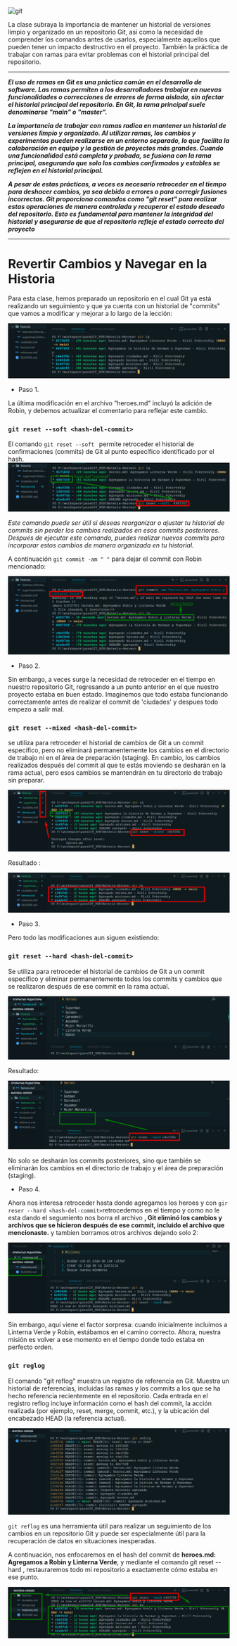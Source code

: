 ![git](https://git-scm.com/images/logos/1color-darkbg@2x.png)

La clase subraya la importancia de mantener un historial de versiones limpio y organizado en un repositorio Git, así como la necesidad de comprender los comandos antes de usarlos, especialmente aquellos que pueden tener un impacto destructivo en el proyecto. También la práctica  de trabajar con ramas para evitar problemas con el historial principal del repositorio.

****
***El uso de ramas en Git es una práctica común en el desarrollo de software. Las ramas permiten a los desarrolladores trabajar en nuevas funcionalidades o correcciones de errores de forma aislada, sin afectar el historial principal del repositorio. En Git, la rama principal suele denominarse "main" o "master".***

***La importancia de trabajar con ramas radica en mantener un historial de versiones limpio y organizado. Al utilizar ramas, los cambios y experimentos pueden realizarse en un entorno separado, lo que facilita la colaboración en equipo y la gestión de proyectos más grandes. Cuando una funcionalidad está completa y probada, se fusiona con la rama principal, asegurando que solo los cambios confirmados y estables se reflejen en el historial principal.***

***A pesar de estas prácticas, a veces es necesario retroceder en el tiempo para deshacer cambios, ya sea debido a errores o para corregir fusiones incorrectas. Git proporciona comandos como "git reset" para realizar estas operaciones de manera controlada y recuperar el estado deseado del repositorio. Esto es fundamental para mantener la integridad del historial y asegurarse de que el repositorio refleje el estado correcto del proyecto***

***

# Revertir Cambios y Navegar en la Historia

Para esta clase, hemos preparado un repositorio en el cual Git ya está realizando un seguimiento y que ya cuenta con un historial de "commits" que vamos a modificar y mejorar a lo largo de la lección:

![repositorio](/img/302_repositorioParaTrabajar.png)

* Paso 1.

La última modificación en el archivo "heroes.md" incluyó la adición de Robin, y debemos actualizar el comentario para reflejar este cambio.

### `git reset --soft <hash-del-commit>`

El comando `git reset --soft ` permite retroceder el historial de confirmaciones (commits) de Git al punto específico identificado por el hash.
![el hash](/img/302_hashDelCommit.png)

*Este comando puede ser útil si deseas reorganizar o ajustar tu historial de commits sin perder los cambios realizados en esos commits posteriores. Después de ejecutar este comando, puedes realizar nuevos commits para incorporar estos cambios de manera organizada en tu historial.*

 A continuación  `git commit -am " "` para dejar el commit con Robin mencionado: 

 ![resultado resfr--soft](/img/302_resultadoResft--soft.png)

 * Paso 2.

 Sin embargo, a veces surge la necesidad de retroceder en el tiempo en nuestro repositorio Git, regresando a un punto anterior en el que nuestro proyecto estaba en buen estado. Imaginemos que todo estaba funcionando correctamente antes de realizar el commit de 'ciudades' y despues todo empezo a salir mal.

 ### `git reset --mixed <hash-del-commit>`

  se utiliza para retroceder el historial de cambios de Git a un commit específico, pero  no eliminará permanentemente los cambios en el directorio de trabajo ni en el área de preparación (staging). En cambio, los cambios realizados después del commit al que te estás moviendo se desharán en la rama actual, pero esos cambios se mantendrán en tu directorio de trabajo sin preparar.

  ![reset --mixed](/img/302_reset--mixed.png)

  Resultado :

  ![commit reset --mixed](/img/302_reset--mixedCommit.png)

  * Paso 3.

Pero todo las modificaciones aun siguen existiendo:

### `git reset --hard <hash-del-commit>`

Se utiliza para retroceder el historial de cambios de Git a un commit específico y eliminar permanentemente todos los commits y cambios que se realizaron después de ese commit en la rama actual.

![reset --hard](/img/302_antesDeReset--hard.png)

Resultado:

![reset --hard](/img/302_despuesReset--hard.png)

No solo se desharán los commits posteriores, sino que también se eliminarán los cambios en el directorio de trabajo y el área de preparación (staging).

* Paso 4.

Ahora nos interesa retroceder hasta donde agregamos los heroes y con `gir reser --hard <hash-del-commit>`retrocedemos en el tiempo y como no le esta dando el segumiento nos borra el archivo **, Git eliminó los cambios y archivos que se hicieron después de ese commit, incluido el archivo que mencionaste.** y tambien borramos otros archivos dejando solo 2:

![resto de archivos](/img/302_restoDeArchivos.png)

Sin embargo, aquí viene el factor sorpresa: cuando inicialmente incluimos a Linterna Verde y Robin, estábamos en el camino correcto. Ahora, nuestra misión es volver a ese momento en el tiempo donde todo estaba en perfecto orden.

### `git reglog` 

El comando "git reflog" muestra un registro de referencia en Git. Muestra un historial de referencias, incluidas las ramas y los commits a los que se ha hecho referencia recientemente en el repositorio. Cada entrada en el registro reflog incluye información como el hash del commit, la acción realizada (por ejemplo, reset, merge, commit, etc.), y la ubicación del encabezado HEAD (la referencia actual).

![git reflog](/img/302_reflog.png)

`git reflog` es una herramienta útil para realizar un seguimiento de los cambios en un repositorio Git y puede ser especialmente útil para la recuperación de datos en situaciones inesperadas.

A continuación, nos enfocaremos en el hash del commit de **heroes.md: Agregamos a Robin y Linterna Verde**, y mediante el comando git reset --hard <hash-del-commit>, restauraremos todo mi repositorio a exactamente cómo estaba en ese punto.

![reset --hard Recuperacion](/img/302_resert--hardRecuperacion.png)



















 